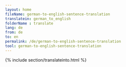 ```yaml
---
layout: home
fileName: german-to-english-sentence-translation
translatein: german_to_english
folderName : translate
lang: de
from: de
to: en
permalink: /de/german-to-english-sentence-translation
tool: german-to-english-sentence-translation
---
```

{% include section/translateinto.html %}
